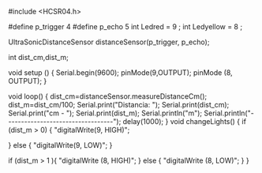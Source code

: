#include <HCSR04.h>

#define p_trigger 4
#define p_echo 5
int Ledred = 9 ;
int Ledyellow = 8 ;

UltraSonicDistanceSensor distanceSensor(p_trigger, p_echo);

int dist_cm,dist_m;

void setup () {
  Serial.begin(9600);
  pinMode(9,OUTPUT);
  pinMode (8, OUTPUT);
}

void loop() {
  dist_cm=distanceSensor.measureDistanceCm();
  dist_m=dist_cm/100;
  Serial.print("Distancia: ");
  Serial.print(dist_cm);
  Serial.print("cm - ");
  Serial.print(dist_m);
  Serial.println("m");
  Serial.println("----------------------------------");
  delay(1000);
}
void changeLights() {
  if (dist_m > 0) {
    "digitalWrite(9, HIGH)";
  
} else {
    "digitalWrite(9, LOW)";
}

if (dist_m > 1 ){
 "digitalWrite (8, HIGH)";
} else {
  "digitalWrite (8, LOW)";
}
  }
 
 
